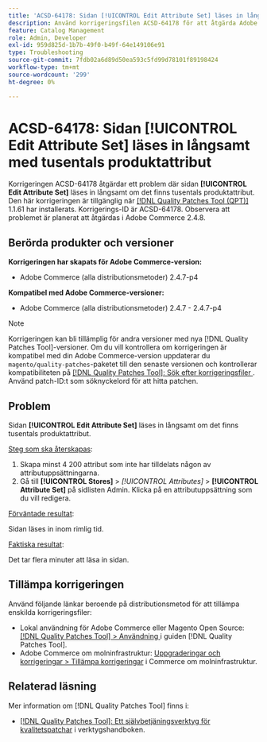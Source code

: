```yaml
---
title: 'ACSD-64178: Sidan [!UICONTROL Edit Attribute Set] läses in långsamt med tusentals produktattribut'
description: Använd korrigeringsfilen ACSD-64178 för att åtgärda Adobe Commerce-problemet där sidan [!UICONTROL Edit Attribute Set] läses in långsamt om det finns tusentals produktattribut.
feature: Catalog Management
role: Admin, Developer
exl-id: 959d825d-1b7b-49f0-b49f-64e149106e91
type: Troubleshooting
source-git-commit: 7fdb02a6d89d50ea593c5fd99d78101f89198424
workflow-type: tm+mt
source-wordcount: '299'
ht-degree: 0%

---
```


# ACSD-64178: Sidan [!UICONTROL Edit Attribute Set] läses in långsamt med tusentals produktattribut

Korrigeringen ACSD-64178 åtgärdar ett problem där sidan **[!UICONTROL Edit Attribute Set]** läses in långsamt om det finns tusentals produktattribut. Den här korrigeringen är tillgänglig när [[!DNL Quality Patches Tool (QPT)]](/help/tools/quality-patches-tool/quality-patches-tool-to-self-serve-quality-patches.md) 1.1.61 har installerats. Korrigerings-ID är ACSD-64178. Observera att problemet är planerat att åtgärdas i Adobe Commerce 2.4.8.

## Berörda produkter och versioner

**Korrigeringen har skapats för Adobe Commerce-version:**

* Adobe Commerce (alla distributionsmetoder) 2.4.7-p4

**Kompatibel med Adobe Commerce-versioner:**

* Adobe Commerce (alla distributionsmetoder) 2.4.7 - 2.4.7-p4

>[!NOTE]
>
>Korrigeringen kan bli tillämplig för andra versioner med nya [!DNL Quality Patches Tool]-versioner. Om du vill kontrollera om korrigeringen är kompatibel med din Adobe Commerce-version uppdaterar du `magento/quality-patches`-paketet till den senaste versionen och kontrollerar kompatibiliteten på [[!DNL Quality Patches Tool]: Sök efter korrigeringsfiler ](https://experienceleague.adobe.com/tools/commerce-quality-patches/index.html?lang=sv-SE). Använd patch-ID:t som söknyckelord för att hitta patchen.

## Problem

Sidan **[!UICONTROL Edit Attribute Set]** läses in långsamt om det finns tusentals produktattribut.

<u>Steg som ska återskapas</u>:

1. Skapa minst 4 200 attribut som inte har tilldelats någon av attributuppsättningarna.
1. Gå till **[!UICONTROL Stores]** > *[!UICONTROL Attributes]* > **[!UICONTROL Attribute Set]** på sidlisten Admin. Klicka på en attributuppsättning som du vill redigera.

<u>Förväntade resultat</u>:

Sidan läses in inom rimlig tid.

<u>Faktiska resultat</u>:

Det tar flera minuter att läsa in sidan.

## Tillämpa korrigeringen

Använd följande länkar beroende på distributionsmetod för att tillämpa enskilda korrigeringsfiler:

* Lokal användning för Adobe Commerce eller Magento Open Source: [[!DNL Quality Patches Tool] > Användning ](/help/tools/quality-patches-tool/usage.md) i guiden [!DNL Quality Patches Tool].
* Adobe Commerce om molninfrastruktur: [Uppgraderingar och korrigeringar > Tillämpa korrigeringar](https://experienceleague.adobe.com/docs/commerce-cloud-service/user-guide/develop/upgrade/apply-patches.html?lang=sv-SE) i Commerce om molninfrastruktur.


## Relaterad läsning

Mer information om [!DNL Quality Patches Tool] finns i:

* [[!DNL Quality Patches Tool]: Ett självbetjäningsverktyg för kvalitetspatchar](/help/tools/quality-patches-tool/quality-patches-tool-to-self-serve-quality-patches.md) i verktygshandboken.

